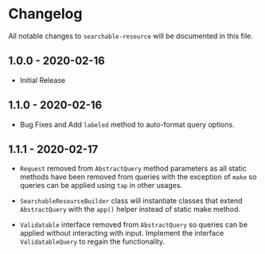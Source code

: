 # Changelog

All notable changes to `searchable-resource` will be documented in this file.

## 1.0.0 - 2020-02-16

- Initial Release

## 1.1.0 - 2020-02-16

- Bug Fixes and Add `labeled` method to auto-format query options.

## 1.1.1 - 2020-02-17

- `Request` removed from `AbstractQuery` method parameters as all static methods have been 
removed from queries with the exception of `make` so queries can be applied using 
`tap` in other usages.

- `SearchableResourceBuilder` class will instantiate classes that extend 
`AbstractQuery` with the `app()` helper instead of static make method.

- `Validatable` interface removed from `AbstractQuery` so queries can be 
applied without interacting with input. Implement the interface `ValidatableQuery` to regain 
the functionality. 
